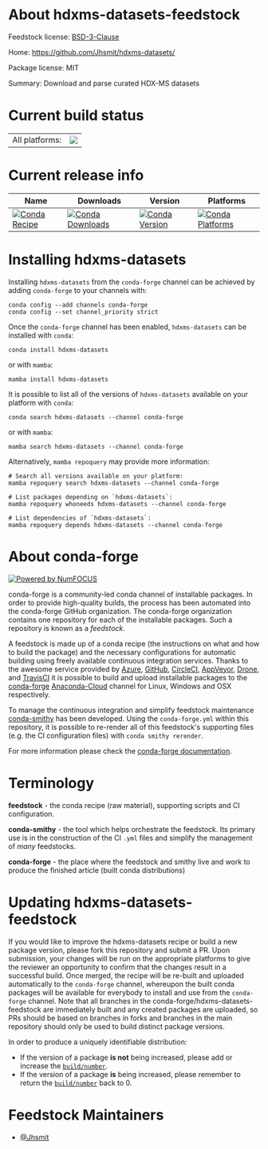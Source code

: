 About hdxms-datasets-feedstock
==============================

Feedstock license: [BSD-3-Clause](https://github.com/conda-forge/hdxms-datasets-feedstock/blob/main/LICENSE.txt)

Home: https://github.com/Jhsmit/hdxms-datasets/

Package license: MIT

Summary: Download and parse curated HDX-MS datasets

Current build status
====================


<table><tr><td>All platforms:</td>
    <td>
      <a href="https://dev.azure.com/conda-forge/feedstock-builds/_build/latest?definitionId=18428&branchName=main">
        <img src="https://dev.azure.com/conda-forge/feedstock-builds/_apis/build/status/hdxms-datasets-feedstock?branchName=main">
      </a>
    </td>
  </tr>
</table>

Current release info
====================

| Name | Downloads | Version | Platforms |
| --- | --- | --- | --- |
| [![Conda Recipe](https://img.shields.io/badge/recipe-hdxms--datasets-green.svg)](https://anaconda.org/conda-forge/hdxms-datasets) | [![Conda Downloads](https://img.shields.io/conda/dn/conda-forge/hdxms-datasets.svg)](https://anaconda.org/conda-forge/hdxms-datasets) | [![Conda Version](https://img.shields.io/conda/vn/conda-forge/hdxms-datasets.svg)](https://anaconda.org/conda-forge/hdxms-datasets) | [![Conda Platforms](https://img.shields.io/conda/pn/conda-forge/hdxms-datasets.svg)](https://anaconda.org/conda-forge/hdxms-datasets) |

Installing hdxms-datasets
=========================

Installing `hdxms-datasets` from the `conda-forge` channel can be achieved by adding `conda-forge` to your channels with:

```
conda config --add channels conda-forge
conda config --set channel_priority strict
```

Once the `conda-forge` channel has been enabled, `hdxms-datasets` can be installed with `conda`:

```
conda install hdxms-datasets
```

or with `mamba`:

```
mamba install hdxms-datasets
```

It is possible to list all of the versions of `hdxms-datasets` available on your platform with `conda`:

```
conda search hdxms-datasets --channel conda-forge
```

or with `mamba`:

```
mamba search hdxms-datasets --channel conda-forge
```

Alternatively, `mamba repoquery` may provide more information:

```
# Search all versions available on your platform:
mamba repoquery search hdxms-datasets --channel conda-forge

# List packages depending on `hdxms-datasets`:
mamba repoquery whoneeds hdxms-datasets --channel conda-forge

# List dependencies of `hdxms-datasets`:
mamba repoquery depends hdxms-datasets --channel conda-forge
```


About conda-forge
=================

[![Powered by
NumFOCUS](https://img.shields.io/badge/powered%20by-NumFOCUS-orange.svg?style=flat&colorA=E1523D&colorB=007D8A)](https://numfocus.org)

conda-forge is a community-led conda channel of installable packages.
In order to provide high-quality builds, the process has been automated into the
conda-forge GitHub organization. The conda-forge organization contains one repository
for each of the installable packages. Such a repository is known as a *feedstock*.

A feedstock is made up of a conda recipe (the instructions on what and how to build
the package) and the necessary configurations for automatic building using freely
available continuous integration services. Thanks to the awesome service provided by
[Azure](https://azure.microsoft.com/en-us/services/devops/), [GitHub](https://github.com/),
[CircleCI](https://circleci.com/), [AppVeyor](https://www.appveyor.com/),
[Drone](https://cloud.drone.io/welcome), and [TravisCI](https://travis-ci.com/)
it is possible to build and upload installable packages to the
[conda-forge](https://anaconda.org/conda-forge) [Anaconda-Cloud](https://anaconda.org/)
channel for Linux, Windows and OSX respectively.

To manage the continuous integration and simplify feedstock maintenance
[conda-smithy](https://github.com/conda-forge/conda-smithy) has been developed.
Using the ``conda-forge.yml`` within this repository, it is possible to re-render all of
this feedstock's supporting files (e.g. the CI configuration files) with ``conda smithy rerender``.

For more information please check the [conda-forge documentation](https://conda-forge.org/docs/).

Terminology
===========

**feedstock** - the conda recipe (raw material), supporting scripts and CI configuration.

**conda-smithy** - the tool which helps orchestrate the feedstock.
                   Its primary use is in the construction of the CI ``.yml`` files
                   and simplify the management of *many* feedstocks.

**conda-forge** - the place where the feedstock and smithy live and work to
                  produce the finished article (built conda distributions)


Updating hdxms-datasets-feedstock
=================================

If you would like to improve the hdxms-datasets recipe or build a new
package version, please fork this repository and submit a PR. Upon submission,
your changes will be run on the appropriate platforms to give the reviewer an
opportunity to confirm that the changes result in a successful build. Once
merged, the recipe will be re-built and uploaded automatically to the
`conda-forge` channel, whereupon the built conda packages will be available for
everybody to install and use from the `conda-forge` channel.
Note that all branches in the conda-forge/hdxms-datasets-feedstock are
immediately built and any created packages are uploaded, so PRs should be based
on branches in forks and branches in the main repository should only be used to
build distinct package versions.

In order to produce a uniquely identifiable distribution:
 * If the version of a package **is not** being increased, please add or increase
   the [``build/number``](https://docs.conda.io/projects/conda-build/en/latest/resources/define-metadata.html#build-number-and-string).
 * If the version of a package **is** being increased, please remember to return
   the [``build/number``](https://docs.conda.io/projects/conda-build/en/latest/resources/define-metadata.html#build-number-and-string)
   back to 0.

Feedstock Maintainers
=====================

* [@Jhsmit](https://github.com/Jhsmit/)

